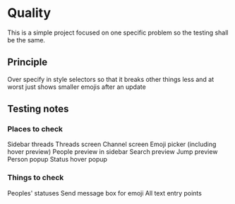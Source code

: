 # Quality
This is a simple project focused on one specific problem so the testing shall be the same.

## Principle
Over specify in style selectors so that it breaks other things less and at worst just shows smaller emojis after an
update

## Testing notes

### Places to check
Sidebar threads
Threads screen
Channel screen
Emoji picker (including hover preview)
People preview in sidebar
Search preview
Jump preview
Person popup
Status hover popup

### Things to check
Peoples' statuses
Send message box for emoji
All text entry points
